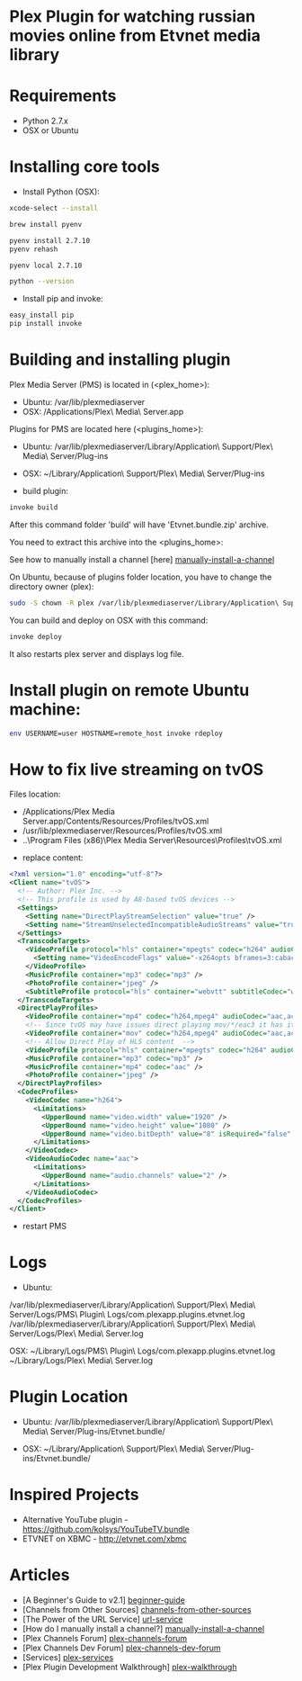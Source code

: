# Plex Plugin for watching russian movies online from Etvnet media library

# Requirements

- Python 2.7.x
- OSX or Ubuntu

# Installing core tools

- Install Python (OSX):

```bash
xcode-select --install

brew install pyenv

pyenv install 2.7.10
pyenv rehash

pyenv local 2.7.10

python --version
```

- Install pip and invoke:

```bash
easy_install pip
pip install invoke
```

# Building and installing plugin

Plex Media Server (PMS) is located in (<plex_home>):

- Ubuntu: /var/lib/plexmediaserver
- OSX: /Applications/Plex\ Media\ Server.app

Plugins for PMS are located here (<plugins_home>):

- Ubuntu: /var/lib/plexmediaserver/Library/Application\ Support/Plex\ Media\ Server/Plug-ins
- OSX:  ~/Library/Application\ Support/Plex\ Media\ Server/Plug-ins

- build plugin:

```bash
invoke build
```

After this command folder 'build' will have 'Etvnet.bundle.zip' archive.

You need to extract this archive into the <plugins_home>:

See how to manually install a channel [here] [manually-install-a-channel]

On Ubuntu, because of plugins folder location, you have to change the directory owner (plex):

```bash
sudo -S chown -R plex /var/lib/plexmediaserver/Library/Application\ Support/Plex\ Media\ Server/Plug-ins/Etvnet.plugin
```

You can build and deploy on OSX with this command:

```bash
invoke deploy
```

It also restarts plex server and displays log file.

# Install plugin on remote Ubuntu machine:

```bash
env USERNAME=user HOSTNAME=remote_host invoke rdeploy
```

# How to fix live streaming on tvOS

Files location:

* /Applications/Plex Media Server.app/Contents/Resources/Profiles/tvOS.xml
* /usr/lib/plexmediaserver/Resources/Profiles/tvOS.xml
* ..\Program Files (x86)\Plex Media Server\Resources\Profiles\tvOS.xml

- replace content:

```xml
<?xml version="1.0" encoding="utf-8"?>
<Client name="tvOS">
  <!-- Author: Plex Inc. -->
  <!-- This profile is used by A8-based tvOS devices -->
  <Settings>
    <Setting name="DirectPlayStreamSelection" value="true" />
    <Setting name="StreamUnselectedIncompatibleAudioStreams" value="true" />
  </Settings>
  <TranscodeTargets>
    <VideoProfile protocol="hls" container="mpegts" codec="h264" audioCodec="aac,ac3,mp3" context="streaming">
      <Setting name="VideoEncodeFlags" value="-x264opts bframes=3:cabac=1" />
    </VideoProfile>
    <MusicProfile container="mp3" codec="mp3" />
    <PhotoProfile container="jpeg" />
    <SubtitleProfile protocol="hls" container="webvtt" subtitleCodec="webvtt"/>
  </TranscodeTargets>
  <DirectPlayProfiles>
    <VideoProfile container="mp4" codec="h264,mpeg4" audioCodec="aac,ac3,eac3" subtitleCodec="ttxt,tx3g,mov_text" />
    <!-- Since tvOS may have issues direct playing mov/*/eac3 it has its own profile  -->
    <VideoProfile container="mov" codec="h264,mpeg4" audioCodec="aac,ac3" subtitleCodec="ttxt,tx3g,mov_text" />
    <!-- Allow Direct Play of HLS content  -->
    <VideoProfile protocol="hls" container="mpegts" codec="h264" audioCodec="aac" />
    <MusicProfile container="mp3" codec="mp3" />
    <MusicProfile container="mp4" codec="aac" />
    <PhotoProfile container="jpeg" />
  </DirectPlayProfiles>
  <CodecProfiles>
    <VideoCodec name="h264">
      <Limitations>
        <UpperBound name="video.width" value="1920" />
        <UpperBound name="video.height" value="1080" />
        <UpperBound name="video.bitDepth" value="8" isRequired="false" />
      </Limitations>
    </VideoCodec>
    <VideoAudioCodec name="aac">
      <Limitations>
        <UpperBound name="audio.channels" value="2" />
      </Limitations>
    </VideoAudioCodec>
  </CodecProfiles>
</Client>
```

- restart PMS

<VideoProfile protocol="hls" container="mpegts" codec="h264" audioCodec="aac,mp3" context="streaming" />

# Logs

- Ubuntu:

/var/lib/plexmediaserver/Library/Application\ Support/Plex\ Media\ Server/Logs/PMS\ Plugin\ Logs/com.plexapp.plugins.etvnet.log
/var/lib/plexmediaserver/Library/Application\ Support/Plex\ Media\ Server/Logs/Plex\ Media\ Server.log

OSX:
~/Library/Logs/PMS\ Plugin\ Logs/com.plexapp.plugins.etvnet.log
~/Library/Logs/Plex\ Media\ Server.log

# Plugin Location

- Ubuntu:
/var/lib/plexmediaserver/Library/Application\ Support/Plex\ Media\ Server/Plug-ins/Etvnet.bundle/

- OSX:
~/Library/Application\ Support/Plex\ Media\ Server/Plug-ins/Etvnet.bundle/

# Inspired Projects

* Alternative YouTube plugin - https://github.com/kolsys/YouTubeTV.bundle
* ETVNET on XBMC - http://etvnet.com/xbmc

# Articles

* [A Beginner's Guide to v2.1] [beginner-guide]
* [Channels from Other Sources] [channels-from-other-sources]
* [The Power of the URL Service] [url-service]
* [How do I manually install a channel?] [manually-install-a-channel]
* [Plex Channels Forum] [plex-channels-forum]
* [Plex Channels Dev Forum] [plex-channels-dev-forum]
* [Services] [plex-services]
* [Plex Plugin Development Walkthrough] [plex-walkthrough]

[beginner-guide]: https://support.plex.tv/hc/en-us/articles/201169747
[channels-from-other-sources]: https://support.plex.tv/hc/en-us/articles/201375863-Channels-from-Other-Sources
[url-service]: https://support.plex.tv/hc/en-us/articles/201382123-The-Power-of-the-URL-Service
[manually-install-a-channel]: https://support.plex.tv/hc/en-us/articles/201187656-How-do-I-manually-install-a-channel-
[plex-channels-forum]: https://forums.plex.tv/categories/plex-channels
[plex-channels-dev-forum]: https://forums.plex.tv/categories/channel-development
[plex-services]: https://github.com/plexinc-plugins/Services.bundle
[plex-walkthrough]: https://forums.plex.tv/discussion/28084/plex-plugin-development-walkthrough

